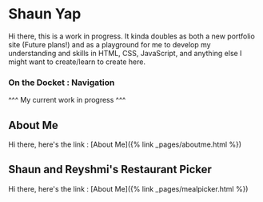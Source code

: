# Shaun Yap

Hi there, this is a work in progress. It kinda doubles as both a new portfolio site (Future plans!) and as a playground for me to develop my understanding and skills in HTML, CSS, JavaScript, and anything else I might want to create/learn to create here.

### On the Docket : Navigation
^^^ My current work in progress ^^^

## About Me
Hi there, here's the link : [About Me]({% link _pages/aboutme.html %})

## Shaun and Reyshmi's Restaurant Picker
Hi there, here's the link : [About Me]({% link _pages/mealpicker.html %})